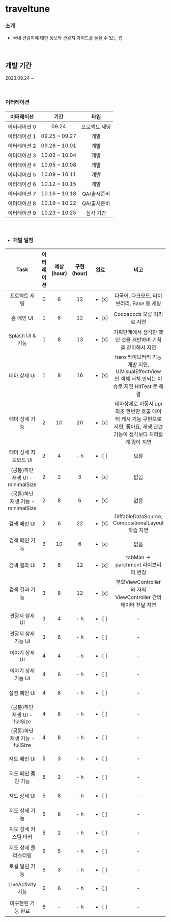 # traveltune

### 소개
 - 국내 관광지에 대한 정보와 관광지 가이드를 들을 수 있는 앱

<br>

## 개발 기간

2023.09.24 ~ 

<br>

### 이터레이션

|   이터레이션   	   |       기간 	     | 타입 |
|:----------------:|:----------------:|:----:|
|     이터레이션 0    |  09.24  | 프로젝트 세팅
|     이터레이션 1    |  09.25 ~ 09.27 | 개발
|     이터레이션 2    |  09.28 ~ 10.01 | 개발
|     이터레이션 3    |  10.02 ~ 10.04 | 개발
|     이터레이션 4    |  10.05 ~ 10.08 | 개발
|     이터레이션 5    |  10.09 ~ 10.11 | 개발
|     이터레이션 6    |  10.12 ~ 10.15 | 개발
|     이터레이션 7    |  10.16 ~ 10.18 | QA/출시준비
|     이터레이션 8    |  10.19 ~ 10.22 | QA/출시준비
|     이터레이션 9    |  10.23 ~ 10.25 | 심사 기간


<br>

- ### 개발 일정

| Task | 이터레이션 | 예상 (hour) | 구현 (hour) | 완료 | 비고 |
|:-----:|:-----:|:-----:|:------:|:----:|:----:|
|  프로젝트 세팅 | 0 | 6  |  12 | <ul><li>[x] </li></ul> | 다국어, 다크모드, 라이브러리, Base 등 세팅 |
|  홈 메인 UI  |  1  | 8  |  12 | <ul><li>[x] </li></ul> | Cocoapods 오류 처리로 지연 |
|  Splash UI & 기능 |  1  | 8  |  13 | <ul><li>[x] </li></ul> | 기획단계에서 생각만 했던 것을 개발하며 기획을 같이해서 지연 |
|  테마 상세 UI |  1  |  8  | 16 | <ul><li>[x] </li></ul> | hero 라이브러리 기능 개발 지연, UIVisualEffectView 안 객체 터치 안되는 이슈로 지연 HitTest 로 해결 |
|  테마 상세 기능 |  2  |  10  | 20 | <ul><li>[x] </li></ul> | 테마상세로 이동시 api 최초 한번만 호출 데이터 캐시 기능 구현으로 지연, 좋아요, 재생 관련기능이 생각보다 처리할게 많아 지연 |
|  테마 상세 지도모드 UI |  2  | 4 |  - h  | <ul><li>[ ] </li></ul> | 보류 |
|  (공통)하단 재생 UI - minimalSize  |  2  |  2  |  3 | <ul><li>[x] </li></ul> | 없음 |
|  (공통)하단 재생 기능 - minimalSize  |  2  |  8  |  6 | <ul><li>[x] </li></ul> | 없음 |
|  검색 메인 UI  |  2  | 6 | 22 | <ul><li>[x] </li></ul> | DiffableDataSource, CompositionalLayout 학습 지연 |
|  검색 메인 기능  |  3  | 10 |  6  | <ul><li>[x] </li></ul> | 없음 |
|  검색 결과 UI  |  3  | 6 |  12  | <ul><li>[x] </li></ul> | tabMan -> parchment 라이브러리 변경 |
|  검색 결과 기능  |  3  | 8 |  12 | <ul><li>[x] </li></ul> | 부모ViewController 와 자식ViewController 간의 데이터 전달 지연 |
|  관광지 상세 UI  |  3  |  4  |  - h  | <ul><li>[ ] </li></ul> | - |
|  관광지 상세 기능 UI  |  3  | 6 |  - h | <ul><li>[ ] </li></ul> | - |
|  이야기 상세 UI  |  4  |  4  |  - h | <ul><li>[ ] </li></ul> | - |
|  이야기 상세 기능 UI  |  4  |  6  |  - h | <ul><li>[ ] </li></ul> | - |
|  설정 메인 UI  |  4  |  8  | - h | <ul><li>[ ] </li></ul> | - |
|  (공통)하단 재생 UI - fullSize  |  4  |  8  |  - h | <ul><li>[ ] </li></ul> | - |
|  (공통)하단 재생 기능 - fullSize |  4  |  8  |  - h | <ul><li>[ ] </li></ul> | - |
|  지도 메인 UI  |  5  |  3  |  - h | <ul><li>[ ] </li></ul> | - |
|  지도 메인 줌인 기능  |  5  |  2  |  - h | <ul><li>[ ] </li></ul> | - |
|  지도 상세 UI  |  5  |  8  |  - h | <ul><li>[ ] </li></ul> | - |
|  지도 상세 기능  |  5  |  8  |  - h | <ul><li>[ ] </li></ul> | - |
|  지도 상세 커스텀 마커 |  5  |  2  |  - h | <ul><li>[ ] </li></ul> | - |
|  지도 상세 클러스터링 |  5  |  5  |  - h | <ul><li>[ ] </li></ul> | - |
|  로컬 알림 기능  |  6  |  3  |  - h | <ul><li>[ ] </li></ul> | - |
|  LiveActivity 기능  |  6  |  6  |  - h | <ul><li>[ ] </li></ul> | - |
|  미구현된 기능 완료  |  6  | -  |  - h | <ul><li>[ ] </li></ul> | - |
		


